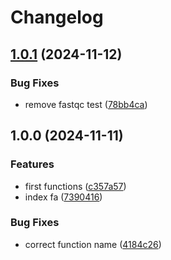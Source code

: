 # Changelog

## [1.0.1](https://github.com/jlanga/snakehelpers/compare/v1.0.0...v1.0.1) (2024-11-12)


### Bug Fixes

* remove fastqc test ([78bb4ca](https://github.com/jlanga/snakehelpers/commit/78bb4ca348d887183a7ad5dbfc9a67db54029103))

## 1.0.0 (2024-11-11)


### Features

* first functions ([c357a57](https://github.com/jlanga/snakehelpers/commit/c357a570dcdbb2504a9188c8925fa73f0cacdbe8))
* index fa ([7390416](https://github.com/jlanga/snakehelpers/commit/7390416acfc99689a17d9922dd9c5f953b715a6e))


### Bug Fixes

* correct function name ([4184c26](https://github.com/jlanga/snakehelpers/commit/4184c268ed79c6ff8458b6ae9f0d5c71a67867cb))
